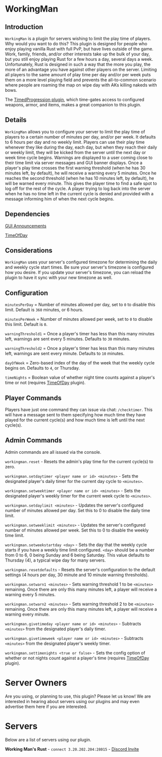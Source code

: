 # WorkingMan

## Introduction

`WorkingMan` is a plugin for servers wishing to limit the play time of players. Why would you want to do this? This plugin is designed for people who enjoy playing vanilla Rust with full PvP, but have lives outside of the game. Work, family, friends, and/or other interests take up the bulk of your day, but you still enjoy playing Rust for a few hours a day, several days a week. Unfortunately, Rust is designed in such a way that the more you play, the more of an advantage you have against other players on the server. Limiting all players to the same amount of play time per day and/or per week puts them on a more level playing field and prevents the all-to-common scenario where people are roaming the map on wipe day with AKs killing nakeds with bows.

The [TimedProgression plugin](https://github.com/mothball187/TimedProgression), which time-gates access to configured weapons, armor, and items, makes a great companion to this plugin.

## Details

`WorkingMan` allows you to configure your server to limit the play time of players to a certain number of minutes per day, and/or per week. It defaults to 6 hours per day and no weekly limit. Players can use their play time whenever they like during the day, each day, but when they reach their daily or weekly limit, they will be kicked from the server until the next day or week time cycle begins. Warnings are displayed to a user coming close to their time limit via server messages and GUI banner displays. Once a player's play time crosses the first warning threshold (when he has 30 minutes left, by default), he will receive a warning every 5 minutes. Once he reaches the second threshold (when he has 10 minutes left, by default), he will be warned every minute. This gives the player time to find a safe spot to log off for the rest of the cycle. A player trying to log back into the server when he has no time left in the current cycle is denied and provided with a message informing him of when the next cycle begins.

## Dependencies

[GUI Announcements](https://umod.org/plugins/gui-announcements)

[TimeOfDay](https://umod.org/plugins/time-of-day)

## Considerations

`WorkingMan` uses your server's configured timezone for determining the daily and weekly cycle start times. Be sure your server's timezone is configured how you desire. If you update your server's timezone, you can reload the plugin to have it sync with your new timezone as well.

## Configuration
`minutesPerDay` = Number of minutes allowed per day, set to `0` to disable this limit. Default is `360` minutes, or 6 hours.

`minutesPerWeek` = Number of minutes allowed per week, set to `0` to disable this limit. Default is `0`.

`warningThreshold1` = Once a player's timer has less than this many minutes left, warnings are sent every 5 minutes. Defaults to `30` minutes.

`warningThreshold2` = Once a player's timer has less than this many minutes left, warnings are sent every minute. Defaults to `10` minutes. 

`dayOfWeek` = Zero-based index of the day of the week that the weekly cycle begins on. Defaults to `4`, or Thursday.

`timeNights` = Boolean value of whether night time counts against a player's time or not (requires [TimeOfDay](https://umod.org/plugins/time-of-day) plugin).

## Player Commands

Players have just one command they can issue via chat: `/checktimer`. This will have a message sent to them specifying how much time they have played for the current cycle(s) and how much time is left until the next cycle(s).

## Admin Commands
Admin commands are all issued via the console.

`workingman.reset` - Resets the admin's play time for the current cycle(s) to zero.

`workingman.setdaytimer <player name or id> <minutes>` - Sets the designated player's daily timer for the current day cycle to `<minutes>`.

`workingman.setweektimer <player name or id> <minutes>` - Sets the designated player's weekly timer for the current week cycle to `<minutes>`.

`workingman.setdaylimit <minutes>` - Updates the server's configured number of minutes allowed per day. Set this to 0 to disable the daily time limit.

`workingman.setweeklimit <minutes>` - Updates the server's configured number of minutes allowed per week. Set this to 0 to disable the weekly time limit.

`workingman.setweekstartday <day>` - Sets the day that the weekly cycle starts if you have a weekly time limit configured. `<day>` should be a number from 0 to 6, 0 being Sunday and 6 being Saturday. This value defaults to Thursday (4), a typical wipe day for many servers.

`workingman.resetdefaults` - Resets the server's configuration to the default settings (4 hours per day, 30 minute and 10 minute warning thresholds).

`workingman.setwarn1 <minutes>` - Sets warning threshold 1 to be `<minutes>` remaining. Once there are only this many minutes left, a player will receive a warning every 5 minutes.

`workingman.setwarn2 <minutes>` - Sets warning threshold 2 to be `<minutes>` remaining.  Once there are only this many minutes left, a player will receive a warning every minute.

`workingman.givetimeday <player name or id> <minutes>` - Subtracts `<minutes>` from the designated player's daily timer.

`workingman.givetimeweek <player name or id> <minutes>` - Subtracts `<minutes>` from the designated player's weekly timer.

`workingman.settimenights <true or false>` - Sets the config option of whether or not nights count against a player's time (requires [TimeOfDay](https://umod.org/plugins/time-of-day) plugin). 

# Server Owners

Are you using, or planning to use, this plugin? Please let us know! We are interested in hearing about servers using our plugins and may even advertise them here if you are interested.

# Servers 

Below are a list of servers using our plugin.

**Working Man's Rust** - `connect 3.20.202.204:28015` - [Discord Invite](http://d.pilate.io/)
